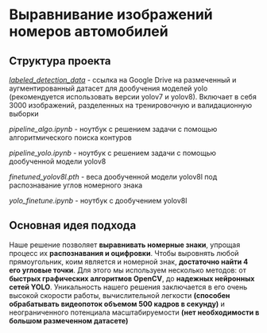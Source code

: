 # Выравнивание изображений номеров автомобилей

## Структура проекта
_[labeled_detection_data](https://drive.google.com/file/d/12dqrL_Vtbkl30msHJRsYCR0U-wKRsPc0/view?usp=sharing)_ - ссылка на Google Drive на размеченный и аугментированный датасет для дообучения моделей yolo (рекомендуется использовать версии yolov7 и yolov8). Включает в себя 3000 изображений, разделенных на тренировочную и валидационную выборки

_pipeline_algo.ipynb_ - ноутбук с решением задачи с помощью алгоритмического поиска контуров

_pipeline_yolo.ipynb_ - ноутбук с решением задачи с помощью дообученной модели yolov8

_finetuned_yolov8l.pth_ - веса дообученной модели yolov8l под распознавание углов номерного знака

_yolo_finetune.ipynb_ - ноутбук с дообучением yolov8l

## Основная идея подхода
Наше решение позволяет __выравнивать номерные знаки__, упрощая процесс их __распознавания и оцифровки__.
Чтобы выровнять любой прямоугольник, коим является и номерной знак, __достаточно найти 4 его угловые точки__. Для этого мы используем несколько методов: от __быстрых графических алгоритмов OpenCV__, до __надежных нейронных сетей YOLO__. 
Уникальность нашего решения заключается в его очень высокой скорости работы, вычислительной легкости __(способен обрабатывать видеопоток объемом 500 кадров в секунду)__ и неограниченного потенциала масштабируемости __(нет необходимости в большом размеченном датасете)__

